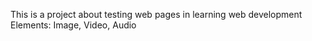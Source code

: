 This is a project about testing web pages in learning web development
Elements: Image, Video, Audio
